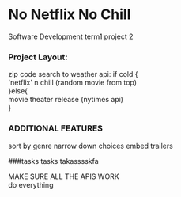 # No Netflix No Chill
Software Development term1 project 2

### Project Layout:

zip code search to weather api:
if cold {<br>
  'netflix' n chill (random movie from top)<br>
}else{<br>
  movie theater release (nytimes api)<br>
}

### ADDITIONAL FEATURES
sort by genre
narrow down choices
embed trailers

###tasks
tasks
takasssskfa

MAKE SURE ALL THE APIS WORK<br>
do everything<br>

